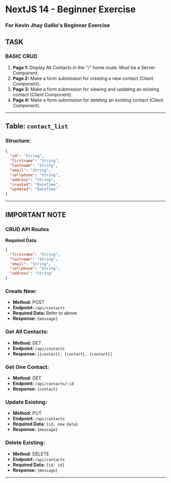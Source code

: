 
# NextJS 14 - Beginner Exercise

### For Kevin Jhay Gallio's Beginner Exercise

## TASK

### BASIC CRUD

1. **Page 1:** Display All Contacts in the "/" home route. Must be a Server Component.
2. **Page 2:** Make a form submission for creating a new contact (Client Component).
3. **Page 3:** Make a form submission for viewing and updating an existing contact (Client Component).
4. **Page 4:** Make a form submission for deleting an existing contact (Client Component).

---

## Table: `contact_list`

### Structure:
```json
{
  "id": "String",
  "firstname": "String",
  "lastname": "String",
  "email": "String",
  "cellphone": "String",
  "address": "String",
  "created": "DateTime",
  "updated": "DateTime"
}
```

---

## IMPORTANT NOTE

### CRUD API Routes

**Required Data:**
```json
{
  "firstname": "String",
  "lastname": "String",
  "email": "String",
  "cellphone": "String",
  "address": "String"
}
```

### Create New:
- **Method:** POST
- **Endpoint:** `/api/contacts`
- **Required Data:** Refer to above
- **Response:** `{message}`

### Get All Contacts:
- **Method:** GET
- **Endpoint:** `/api/contacts`
- **Response:** `[{contact}, {contact}, {contact}]`

### Get One Contact:
- **Method:** GET
- **Endpoint:** `/api/contacts/:id`
- **Response:** `{contact}`

### Update Existing:
- **Method:** PUT
- **Endpoint:** `/api/contacts`
- **Required Data:** `{id, new data}`
- **Response:** `{message}`

### Delete Existing:
- **Method:** DELETE
- **Endpoint:** `/api/contacts`
- **Required Data:** `{id: id}`
- **Response:** `{message}`

---
